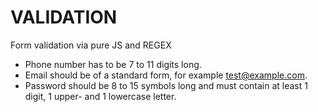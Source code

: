 # VALIDATION

Form validation via pure JS and REGEX

- Phone number has to be 7 to 11 digits long.<br>
- Email should be of a standard form, for example test@example.com.<br>
- Password should be 8 to 15 symbols long and must contain at least 1 digit, 1 upper- and 1 lowercase letter.
